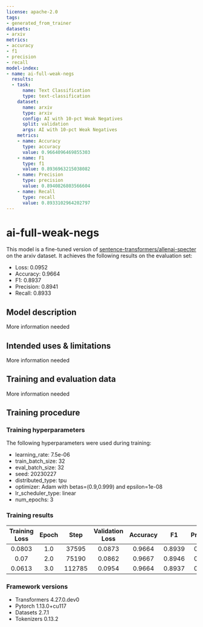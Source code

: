 ```yaml
---
license: apache-2.0
tags:
- generated_from_trainer
datasets:
- arxiv
metrics:
- accuracy
- f1
- precision
- recall
model-index:
- name: ai-full-weak-negs
  results:
  - task:
      name: Text Classification
      type: text-classification
    dataset:
      name: arxiv
      type: arxiv
      config: AI with 10-pct Weak Negatives
      split: validation
      args: AI with 10-pct Weak Negatives
    metrics:
    - name: Accuracy
      type: accuracy
      value: 0.9664096469855303
    - name: F1
      type: f1
      value: 0.8936963215038082
    - name: Precision
      type: precision
      value: 0.8940826803566604
    - name: Recall
      type: recall
      value: 0.8933102964202797
---
```


<!-- This model card has been generated automatically according to the information the Trainer had access to. You
should probably proofread and complete it, then remove this comment. -->

# ai-full-weak-negs

This model is a fine-tuned version of [sentence-transformers/allenai-specter](https://huggingface.co/sentence-transformers/allenai-specter) on the arxiv dataset.
It achieves the following results on the evaluation set:
- Loss: 0.0952
- Accuracy: 0.9664
- F1: 0.8937
- Precision: 0.8941
- Recall: 0.8933

## Model description

More information needed

## Intended uses & limitations

More information needed

## Training and evaluation data

More information needed

## Training procedure

### Training hyperparameters

The following hyperparameters were used during training:
- learning_rate: 7.5e-06
- train_batch_size: 32
- eval_batch_size: 32
- seed: 20230227
- distributed_type: tpu
- optimizer: Adam with betas=(0.9,0.999) and epsilon=1e-08
- lr_scheduler_type: linear
- num_epochs: 3

### Training results

| Training Loss | Epoch | Step   | Validation Loss | Accuracy | F1     | Precision | Recall |
|:-------------:|:-----:|:------:|:---------------:|:--------:|:------:|:---------:|:------:|
| 0.0803        | 1.0   | 37595  | 0.0873          | 0.9664   | 0.8939 | 0.8914    | 0.8964 |
| 0.07          | 2.0   | 75190  | 0.0862          | 0.9667   | 0.8946 | 0.8963    | 0.8929 |
| 0.0613        | 3.0   | 112785 | 0.0954          | 0.9664   | 0.8937 | 0.8940    | 0.8934 |


### Framework versions

- Transformers 4.27.0.dev0
- Pytorch 1.13.0+cu117
- Datasets 2.7.1
- Tokenizers 0.13.2
